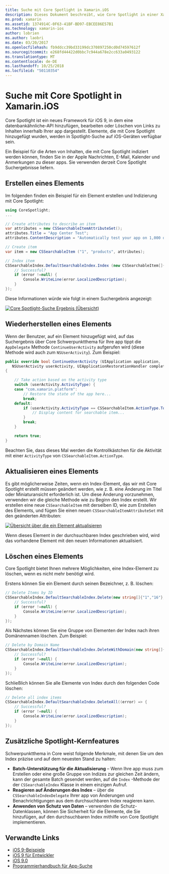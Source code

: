```yaml
---
title: Suche mit Core Spotlight in Xamarin.iOS
description: Dieses Dokument beschreibt, wie Core Spotlight in einer Xamarin.iOS-Anwendung zu verwenden, um Links zu in-app-Inhalte bereitzustellen. Es wird erläutert, wie erstellen, wiederherstellen, aktualisieren und löschen Sie durchsuchbaren Elemente.
ms.prod: xamarin
ms.assetid: 1374914C-0F63-41BF-BD97-EBCEE86E57B1
ms.technology: xamarin-ios
author: lobrien
ms.author: laobri
ms.date: 03/20/2017
ms.openlocfilehash: fb9ddcc39bd33199dc370897250cd0d74597612f
ms.sourcegitcommit: e268fd44422d0bbc7c944a678e2cc633a0493122
ms.translationtype: MT
ms.contentlocale: de-DE
ms.lasthandoff: 10/25/2018
ms.locfileid: "50110354"
---
```

# <a name="search-with-core-spotlight-in-xamarinios"></a>Suche mit Core Spotlight in Xamarin.iOS

Core Spotlight ist ein neues Framework für iOS 9, in dem eine datenbankähnliche-API hinzufügen, bearbeiten oder Löschen von Links zu Inhalten innerhalb Ihrer app dargestellt. Elemente, die mit Core Spotlight hinzugefügt wurden, werden in Spotlight-Suche auf iOS-Geräten verfügbar sein.

Ein Beispiel für die Arten von Inhalten, die mit Core Spotlight indiziert werden können, finden Sie in der Apple Nachrichten, E-Mail, Kalender und Anmerkungen zu dieser apps. Sie verwenden derzeit Core Spotlight Suchergebnisse liefern.

## <a name="creating-an-item"></a>Erstellen eines Elements

Im folgenden finden ein Beispiel für ein Element erstellen und Indizierung mit Core Spotlight:

```csharp
using CoreSpotlight;
...

// Create attributes to describe an item
var attributes = new CSSearchableItemAttributeSet();
attributes.Title = "App Center Test";
attributes.ContentDescription = "Automatically test your app on 1,000 devices in the cloud.";

// Create item
var item = new CSSearchableItem ("1", "products", attributes);

// Index item
CSSearchableIndex.DefaultSearchableIndex.Index (new CSSearchableItem[]{ item }, (error) => {
    // Successful?
    if (error !=null) {
        Console.WriteLine(error.LocalizedDescription);
    }
});
```

Diese Informationen würde wie folgt in einem Suchergebnis angezeigt:

[![](corespotlight-images/corespotlight01.png "Core Spotlight-Suche Ergebnis (Übersicht)")](corespotlight-images/corespotlight01.png#lightbox)

## <a name="restoring-an-item"></a>Wiederherstellen eines Elements

Wenn der Benutzer, auf ein Element hinzugefügt wird, auf das Suchergebnis über Core Schwerpunktthema für Ihre app tippt die `AppDelegate` Methode `ContinueUserActivity` aufgerufen wird (diese Methode wird auch zum `NSUserActivity`). Zum Beispiel:

```csharp
public override bool ContinueUserActivity (UIApplication application,
   NSUserActivity userActivity, UIApplicationRestorationHandler completionHandler)
{

    // Take action based on the activity type
    switch (userActivity.ActivityType) {
    case "com.xamarin.platform":
        // Restore the state of the app here...
        break;
    default:
        if (userActivity.ActivityType == CSSearchableItem.ActionType.ToString ()) {
            // Display content for searchable item...
        }
        break;
    }

    return true;
}
```

Beachten Sie, dass dieses Mal werden die Kontrollkästchen für die Aktivität mit einer `ActivityType` von `CSSearchableItem.ActionType`.

## <a name="updating-an-item"></a>Aktualisieren eines Elements

Es gibt möglicherweise Zeiten, wenn ein Index-Element, das wir mit Core Spotlight erstellt müssen geändert werden, wie z. B. eine Änderung im Titel oder Miniaturansicht erforderlich ist. Um diese Änderung vorzunehmen, verwenden wir die gleiche Methode wie zu Beginn den Index erstellt.
Wir erstellen eine neue `CSSearchableItem` mit derselben ID, wie zum Erstellen des Elements, und fügen Sie einen neuen `CSSearchableItemAttributeSet` mit den geänderten Attributen:

[![](corespotlight-images/corespotlight02.png "Übersicht über die ein Element aktualisieren")](corespotlight-images/corespotlight02.png#lightbox)

Wenn dieses Element in der durchsuchbaren Index geschrieben wird, wird das vorhandene Element mit den neuen Informationen aktualisiert.

## <a name="deleting-an-item"></a>Löschen eines Elements

Core Spotlight bietet Ihnen mehrere Möglichkeiten, eine Index-Element zu löschen, wenn es nicht mehr benötigt wird.

Erstens können Sie ein Element durch seinen Bezeichner, z. B. löschen:

```csharp
// Delete Items by ID
CSSearchableIndex.DefaultSearchableIndex.Delete(new string[]{"1","16"},(error) => {
    // Successful?
    if (error !=null) {
        Console.WriteLine(error.LocalizedDescription);
    }
});
```

Als Nächstes können Sie eine Gruppe von Elementen der Index nach ihren Domänennamen löschen. Zum Beispiel:

```csharp
// Delete by Domain Name
CSSearchableIndex.DefaultSearchableIndex.DeleteWithDomain(new string[]{"domain-name"},(error) => {
    // Successful?
    if (error !=null) {
        Console.WriteLine(error.LocalizedDescription);
    }
});
```

Schließlich können Sie alle Elemente von Index durch den folgenden Code löschen:

```csharp
// Delete all index items
CSSearchableIndex.DefaultSearchableIndex.DeleteAll((error) => {
    // Successful?
    if (error !=null) {
        Console.WriteLine(error.LocalizedDescription);
    }
});
```
## <a name="additional-core-spotlight-features"></a>Zusätzliche Spotlight-Kernfeatures

Schwerpunktthema in Core weist folgende Merkmale, mit denen Sie um den Index präzise und auf dem neuesten Stand zu halten:

- **Batch-Unterstützung für die Aktualisierung** – Wenn Ihre app muss zum Erstellen oder eine große Gruppe von Indizes zur gleichen Zeit ändern, kann der gesamte Batch gesendet werden, auf die `Index` -Methode der der `CSSearchableIndex` Klasse in einem einzigen Aufruf.
- **Reagieren auf Änderungen des Index** – über die `CSSearchableIndexDelegate` Ihrer app von Änderungen und Benachrichtigungen aus dem durchsuchbaren Index reagieren kann.
- **Anwenden von Schutz von Daten** – verwenden die Schutz-Datenklassen, können Sie Sicherheit für die Elemente, die Sie hinzufügen, auf den durchsuchbaren Index mithilfe von Core Spotlight implementieren.



## <a name="related-links"></a>Verwandte Links

- [iOS 9-Beispiele](https://developer.xamarin.com/samples/ios/iOS9/)
- [iOS 9 für Entwickler](https://developer.apple.com/ios/pre-release/)
- [iOS 9.0](https://developer.apple.com/library/prerelease/ios/releasenotes/General/WhatsNewIniOS/Articles/iOS9.html)
- [Programmierhandbuch für App-Suche](https://developer.apple.com/library/prerelease/ios/documentation/General/Conceptual/AppSearch/index.html#//apple_ref/doc/uid/TP40016308)
